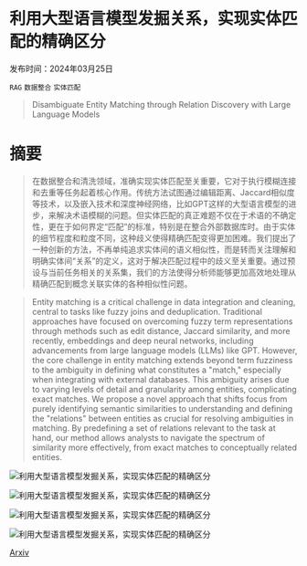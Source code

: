 # 利用大型语言模型发掘关系，实现实体匹配的精确区分

发布时间：2024年03月25日

`RAG` `数据整合` `实体匹配`

> Disambiguate Entity Matching through Relation Discovery with Large Language Models

# 摘要

> 在数据整合和清洗领域，准确实现实体匹配至关重要，它对于执行模糊连接和去重等任务起着核心作用。传统方法试图通过编辑距离、Jaccard相似度等技术，以及嵌入技术和深度神经网络，比如GPT这样的大型语言模型的进步，来解决术语模糊的问题。但实体匹配的真正难题不仅在于术语的不确定性，更在于如何界定“匹配”的标准，特别是在整合外部数据库时。由于实体的细节程度和粒度不同，这种歧义使得精确匹配变得更加困难。我们提出了一种创新的方法，不再单纯追求实体间的语义相似性，而是转而关注理解和明确实体间“关系”的定义，这对于解决匹配过程中的歧义至关重要。通过预设与当前任务相关的关系集，我们的方法使得分析师能够更加高效地处理从精确匹配到概念关联实体的各种相似性问题。

> Entity matching is a critical challenge in data integration and cleaning, central to tasks like fuzzy joins and deduplication. Traditional approaches have focused on overcoming fuzzy term representations through methods such as edit distance, Jaccard similarity, and more recently, embeddings and deep neural networks, including advancements from large language models (LLMs) like GPT. However, the core challenge in entity matching extends beyond term fuzziness to the ambiguity in defining what constitutes a "match," especially when integrating with external databases. This ambiguity arises due to varying levels of detail and granularity among entities, complicating exact matches. We propose a novel approach that shifts focus from purely identifying semantic similarities to understanding and defining the "relations" between entities as crucial for resolving ambiguities in matching. By predefining a set of relations relevant to the task at hand, our method allows analysts to navigate the spectrum of similarity more effectively, from exact matches to conceptually related entities.

![利用大型语言模型发掘关系，实现实体匹配的精确区分](../../../paper_images/2403.17344/x1.png)

![利用大型语言模型发掘关系，实现实体匹配的精确区分](../../../paper_images/2403.17344/x2.png)

![利用大型语言模型发掘关系，实现实体匹配的精确区分](../../../paper_images/2403.17344/x3.png)

![利用大型语言模型发掘关系，实现实体匹配的精确区分](../../../paper_images/2403.17344/x4.png)

[Arxiv](https://arxiv.org/abs/2403.17344)